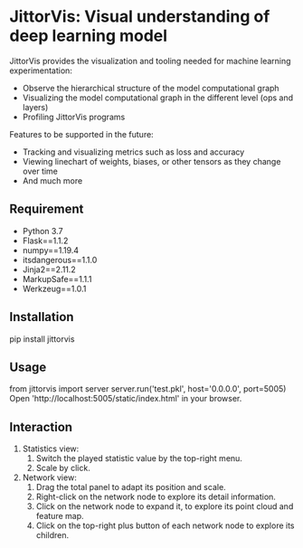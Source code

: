 # JittorVis: Visual understanding of deep learning model

JittorVis provides the visualization and tooling needed for machine learning experimentation:
* Observe the hierarchical structure of the model computational graph 
* Visualizing the model computational graph in the different level (ops and layers)
* Profiling JittorVis programs

Features to be supported in the future:
* Tracking and visualizing metrics such as loss and accuracy
* Viewing linechart of weights, biases, or other tensors as they change over time
* And much more

## Requirement
* Python 3.7
* Flask==1.1.2
* numpy==1.19.4
* itsdangerous==1.1.0
* Jinja2==2.11.2
* MarkupSafe==1.1.1
* Werkzeug==1.0.1


## Installation
pip install jittorvis

## Usage
from jittorvis import server
server.run('test.pkl', host='0.0.0.0', port=5005)
Open 'http://localhost:5005/static/index.html' in your browser.

## Interaction
1. Statistics view:
    1) Switch the played statistic value by the top-right menu.
    2) Scale by click.
2. Network view:
    1) Drag the total panel to adapt its position and scale.
    2) Right-click on the network node to explore its detail information.
    3) Click on the network node to expand it, to explore its point cloud and feature map.
    4) Click on the top-right plus button of each network node to explore its children.
